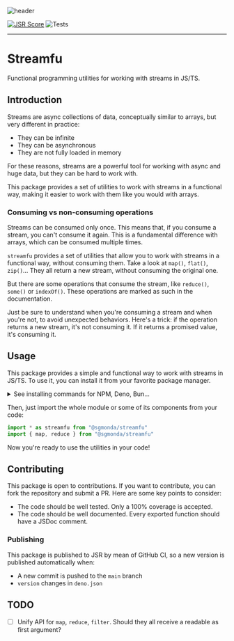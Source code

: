 ![header](https://github.com/user-attachments/assets/97963ef5-68a6-449e-ad16-081a9bdc9103)

[![JSR Score](https://jsr.io/badges/@sgmonda/streamfu/score)](https://jsr.io/@sgmonda/streamfu) ![Tests](https://github.com/github/docs/actions/workflows/test.yml/badge.svg)

---

# Streamfu

Functional programming utilities for working with streams in JS/TS.

## Introduction

Streams are async collections of data, conceptually similar to arrays, but very different in practice:

- They can be infinite
- They can be asynchronous
- They are not fully loaded in memory

For these reasons, streams are a powerful tool for working with async and huge data, but they can be hard to work with.

This package provides a set of utilities to work with streams in a functional way, making it easier to work with them like you would with arrays.

### Consuming vs non-consuming operations

Streams can be consumed only once. This means that, if you consume a stream, you can't consume it again. This is a fundamental difference with arrays, which can be consumed multiple times.

`streamfu` provides a set of utilities that allow you to work with streams in a functional way, without consuming them. Take a look at `map()`, `flat()`, `zip()`... They all return a new stream, without consuming the original one.

But there are some operations that consume the stream, like `reduce()`, `some()` or `indexOf()`. These operations are marked as such in the documentation.

Just be sure to understand when you're consuming a stream and when you're not, to avoid unexpected behaviors. Here's a trick: if the operation returns a new stream, it's not consuming it. If it returns a promised value, it's consuming it.

## Usage

This package provides a simple and functional way to work with streams in JS/TS. To use it, you can install it from your favorite package manager.

<details>
  <summary>See installing commands for NPM, Deno, Bun...</summary>

- npm: `npx jsr add @sgmonda/streamfu`
- yarn: `yarn dlx jsr add @sgmonda/streamfu`
- pnpm: `pnpm dlx jsr add @sgmonda/streamfu`
- deno: `deno add jsr:@sgmonda/streamfu`
- bun: `bunx jsr add @sgmonda/streamfu`

</details>

Then, just import the whole module or some of its components from your code:

```typescript
import * as streamfu from "@sgmonda/streamfu"
import { map, reduce } from "@sgmonda/streamfu"
```

Now you're ready to use the utilities in your code!

## Contributing

This package is open to contributions. If you want to contribute, you can fork the repository and submit a PR. Here are some key points to consider:

- The code should be well tested. Only a 100% coverage is accepted.
- The code should be well documented. Every exported function should have a JSDoc comment.

### Publishing

This package is published to JSR by mean of GitHub CI, so a new version is published automatically when:

- A new commit is pushed to the `main` branch
- `version` changes in `deno.json`

## TODO

- [ ] Unify API for `map`, `reduce`, `filter`. Should they all receive a readable as first argument?
